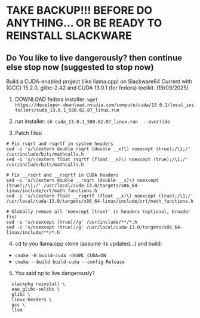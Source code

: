 # TAKE BACKUP!!! BEFORE DO ANYTHING... OR BE READY TO REINSTALL SLACKWARE
## Do You like to live dangerously? then continue else stop now **(suggested to stop now)**

Build a CUDA-enabled project (like llama.cpp) on Slackware64 Current with (GCC) 15.2.0, glibc-2.42 and CUDA 13.0.1 (for fedora) toolkit. (19/09/2025)

1. DOWNLOAD fedora installer: `wget https://developer.download.nvidia.com/compute/cuda/13.0.1/local_installers/cuda_13.0.1_580.82.07_linux.run`

2. run installer: `sh cuda_13.0.1_580.82.07_linux.run  --override`

3. Patch files:
```
# Fix rsqrt and rsqrtf in system headers
sed -i 's/\(extern double rsqrt (double __x)\) noexcept (true);/\1;/' /usr/include/bits/mathcalls.h
sed -i 's/\(extern float rsqrtf (float __x)\) noexcept (true);/\1;/' /usr/include/bits/mathcalls.h

# Fix __rsqrt and __rsqrtf in CUDA headers
sed -i 's/\(extern double __rsqrt (double __x)\) noexcept (true);/\1;/' /usr/local/cuda-13.0/targets/x86_64-linux/include/crt/math_functions.h
sed -i 's/\(extern float __rsqrtf (float __x)\) noexcept (true);/\1;/' /usr/local/cuda-13.0/targets/x86_64-linux/include/crt/math_functions.h

# Globally remove all 'noexcept (true)' in headers (optional, broader fix)
sed -i 's/noexcept (true)//g' /usr/include/**/*.h
sed -i 's/noexcept (true)//g' /usr/local/cuda-13.0/targets/x86_64-linux/include/**/*.h
```

4. cd to you llama.cpp clone (assume its updated...) and build:
 - `cmake -B build-cuda -DGGML_CUDA=ON`
 - `cmake --build build-cuda --config Release`

 5. You said np to live dangerously?
    
```
  slackpkg reinstall \
  aaa_glibc-solibs \
  glibc \
  linux-headers \
  gcc \
  llvm
  ```
